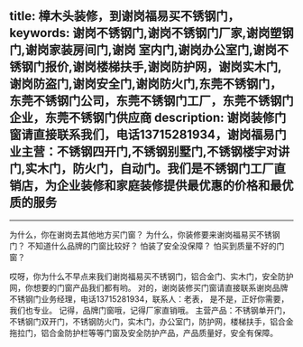 title: 樟木头装修，到谢岗福易买不锈钢门，
keywords: 谢岗不锈钢门,谢岗不锈钢门厂家,谢岗塑钢门,谢岗家装房间门,谢岗 室内门,谢岗办公室门,谢岗不锈钢门报价,谢岗楼梯扶手,谢岗防护网，谢岗实木门,谢岗防盗门,谢岗安全门,谢岗防火门,东莞不锈钢门，东莞不锈钢门公司，东莞不锈钢门工厂，东莞不锈钢门企业，东莞不锈钢门供应商
description: 谢岗装修门窗请直接联系我们，电话13715281934，谢岗福易门业主营：不锈钢四开门,不锈钢别墅门,不锈钢楼宇对讲门,实木门，防火门，自动门。我们是不锈钢门工厂直销店，为企业装修和家庭装修提供最优惠的价格和最优质的服务
---
---
为什么，你在谢岗去其他地方买门窗？
为什么，你装修要来谢岗福易买不锈钢门？
不知道什么品牌的门窗比较好？
怕装了安全没保障？
怕买到质量不好的门窗？

哎呀，你为什么不早点来我们谢岗福易买不锈钢门，铝合金门、实木门，安全防护网，你想要的门窗产品我们都有哟。
对的，谢岗装修买门窗请直接联系谢岗品牌不锈钢门业务经理，电话13715281934，联系人：老表，
是不是，正好你需要，我们也专业。
记得，品牌门窗哦，记得厂家直销哦。
主营产品：不锈钢单开门，不锈钢门双开门，不锈钢防火门，实木门，办公室门，防护网，楼梯扶手，铝合金拖拉门，铝合金防护栏等等门窗及安全防护产品，产品质量好，安全有保障。
